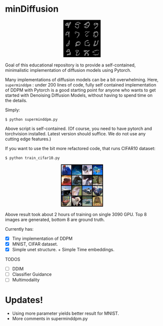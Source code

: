 # minDiffusion

<!-- #region -->
<p align="center">
<img  src="contents/_ddpm_sample_19.png">
</p>

Goal of this educational repository is to provide a self-contained, minimalistic implementation of diffusion models using Pytorch.

Many implementations of diffusion models can be a bit overwhelming. Here, `superminddpm` : under 200 lines of code, fully self contained implementation of DDPM with Pytorch is a good starting point for anyone who wants to get started with Denoising Diffusion Models, without having to spend time on the details.

Simply:

```
$ python superminddpm.py
```

Above script is self-contained. (Of course, you need to have pytorch and torchvision installed. Latest version should suffice. We do not use any cutting edge features.)

If you want to use the bit more refactored code, that runs CIFAR10 dataset:

```
$ python train_cifar10.py
```

<!-- #region -->
<p align="center">
<img  src="contents/_ddpm_sample_cifar43.png">
</p>

Above result took about 2 hours of training on single 3090 GPU. Top 8 images are generated, bottom 8 are ground truth.

Currently has:

- [x] Tiny implementation of DDPM
- [x] MNIST, CIFAR dataset.
- [x] Simple unet structure. + Simple Time embeddings.

TODOS

- [ ] DDIM
- [ ] Classifier Guidance
- [ ] Multimodality

# Updates!

- Using more parameter yields better result for MNIST.
- More comments in superminddpm.py
